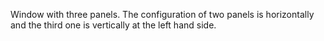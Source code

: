 Window with three panels. The configuration of two panels is horizontally and the
third one is vertically at the left hand side.